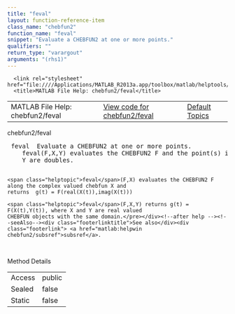 ```yaml
---
title: "feval"
layout: function-reference-item
class_name: "chebfun2"
function_name: "feval"
snippet: "Evaluate a CHEBFUN2 at one or more points."
qualifiers: ""
return_type: "varargout"
arguments: "(rhs1)"
---
```


<html>
   <head>
      <meta http-equiv="Content-Type" content="text/html; charset=utf-8">
   
      <link rel="stylesheet" href="file:////Applications/MATLAB_R2013a.app/toolbox/matlab/helptools/private/helpwin.css">
      <title>MATLAB File Help: chebfun2/feval</title>
   </head>
   <body>
      <!--Single-page help-->
      <table border="0" cellspacing="0" width="100%">
         <tr class="subheader">
            <td class="headertitle">MATLAB File Help: chebfun2/feval</td>
            <td class="subheader-left"><a href="matlab:edit chebfun2/feval">View code for chebfun2/feval</a></td>
            <td class="subheader-right"><a href="matlab:helpwin">Default Topics</a></td>
         </tr>
      </table>
      <div class="title">chebfun2/feval</div>
      <div class="helptext"><pre><!--helptext --> <span class="helptopic">feval</span>  Evaluate a CHEBFUN2 at one or more points.
    <span class="helptopic">feval</span>(F,X,Y) evaluates the CHEBFUN2 F and the point(s) in (X,Y), where X and
    Y are doubles.
 
    <span class="helptopic">feval</span>(F,X) evaluates the CHEBFUN2 F along the complex valued chebfun X and
    returns  g(t) = F(real(X(t)),imag(X(t)))
 
    <span class="helptopic">feval</span>(F,X,Y) returns g(t) = F(X(t),Y(t)), where X and Y are real valued
    CHEBFUN objects with the same domain.</pre></div><!--after help --><!--seeAlso--><div class="footerlinktitle">See also</div><div class="footerlink"> <a href="matlab:helpwin chebfun2/subsref">subsref</a>.
</div>
      <!--Method-->
      <div class="sectiontitle">Method Details</div>
      <table class="class-details">
         <tr>
            <td class="class-detail-label">Access</td>
            <td>public</td>
         </tr>
         <tr>
            <td class="class-detail-label">Sealed</td>
            <td>false</td>
         </tr>
         <tr>
            <td class="class-detail-label">Static</td>
            <td>false</td>
         </tr>
      </table>
   </body>
</html>

